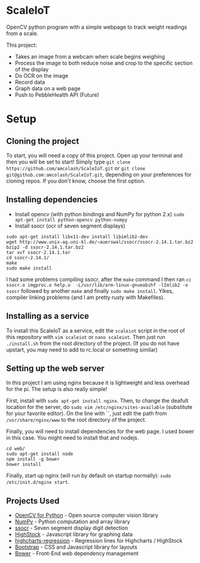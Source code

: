 # ScaleIoT
OpenCV python program with a simple webpage to track weight readings from a scale.

This project:
- Takes an image from a webcam when scale begins weighing
- Process the image to both reduce noise and crop to the specific section of the display
- Do OCR on the image
- Record data
- Graph data on a web page
- Push to PebbleHealth API (Future)

# Setup

## Cloning the project
To start, you will need a copy of this project. Open up your terminal and then you will be set to start! Simply type `git clone https://github.com/amcolash/ScaleIoT.git` or `git clone git@github.com:amcolash/ScaleIoT.git`, depending on your preferences for cloning repos. If you don't know, choose the first option.

## Installing dependencies
- Install opencv (with python bindings and NumPy for python 2.x)
  `sudo apt-get install python-opencv python-numpy`
- Install ssocr (ocr of seven segment displays)
```
sudo apt-get install libx11-dev install libimlib2-dev
wget http://www.unix-ag.uni-kl.de/~auerswal/ssocr/ssocr-2.14.1.tar.bz2
bzip2 -d ssocr-2.14.1.tar.bz2
tar xvf ssocr-2.14.1.tar
cd ssocr-2.14.1/
make
sudo make install
```

I had some problems compiling ssocr, after the `make` command I then ran `cc   ssocr.o imgproc.o help.o  -L/usr/lib/arm-linux-gnueabihf -lImlib2 -o ssocr` followed by another `make` and finally `sudo make install`. Yikes, compiler linking problems (and I am pretty rusty with Makefiles).

## Installing as a service
To install this ScaleIoT as a service, edit the `scaleiot` script in the root of this repository with `vim scaleiot` or `nano scaleiot`. Then just run `./install.sh` from the root directory of the project. (If you do not have upstart, you may need to add to rc.local or something similar)

## Setting up the web server
In this project I am using nginx because it is lightweight and less overhead for the pi. The setup is also really simple!

First, install with `sudo apt-get install nginx`. Then, to change the deafult location for the server, do `sudo vim /etc/nginx/sites-available` (substitute for your favorite editor). On the line with ``, just edit the path from `/usr/share/nginx/www` to the root directory of the project.

Finally, you will need to install dependencies for the web page. I used bower in this case. You might need to install that and nodejs.
```
cd web/
sudo apt-get install node
npm install -g bower
bower install
```

Finally, start up nginx (will run by default on startup normally): `sudo /etc/init.d/nginx start`.

## Projects Used
- [OpenCV for Python](http://opencv.org/) - Open source computer vision library
- [NumPy](http://www.numpy.org/) - Python computation and array library
- [ssocr](https://www.unix-ag.uni-kl.de/~auerswal/ssocr/) - Seven segment display digit detection
- [HighStock](http://www.highcharts.com/products/highstock) - Javascript library for graphing data
- [highcharts-regression](https://github.com/streamlinesocial/highcharts-regression) - Regression lines for Highcharts / HighStock
- [Bootstrap](http://getbootstrap.com/) - CSS and Javascript library for layouts
- [Bower](http://bower.io/) - Front-End web dependency management
